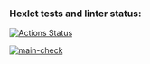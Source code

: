### Hexlet tests and linter status:
[![Actions Status](https://github.com/Naryzhnaia/qa-auto-engineer-javascript-project-87/actions/workflows/hexlet-check.yml/badge.svg)](https://github.com/Naryzhnaia/qa-auto-engineer-javascript-project-87/actions)

[![main-check](https://github.com/Naryzhnaia/qa-auto-engineer-javascript-project-87/actions/workflows/main.yml/badge.svg)](https://github.com/Naryzhnaia/qa-auto-engineer-javascript-project-87/actions/workflows/main.yml)
